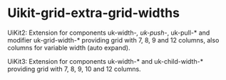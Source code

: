 # Uikit-grid-extra-grid-widths

UiKit2: Extension for components uk-width-*, uk-push-*, uk-pull-* and modifier uk-grid-width-* providing grid with 7, 8, 9 and 12 columns, also columns for variable width (auto expand).

UiKit3: Extension for components uk-width-* and uk-child-width-* providing grid with 7, 8, 9, 10 and 12 columns.
